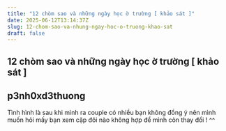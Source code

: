 ```yaml
---
title: "12 chòm sao và những ngày học ờ trường [ khảo sát ]"
date: 2025-06-12T13:14:37Z
slug: 12-chom-sao-va-nhung-ngay-hoc-o-truong-khao-sat
draft: false
---
```


## 12 chòm sao và những ngày học ờ trường [ khảo sát ]

## p3nh0xd3thuong

Tình hình là sau khi mình ra couple có nhiều bạn không đồng ý nên mình muốn hỏi mấy bạn xem cặp đôi nào không hợp để mình còn thay đổi ! ^^